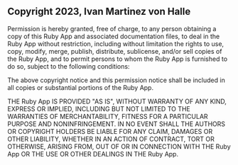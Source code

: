 ## Copyright 2023, Ivan Martinez von Halle

Permission is hereby granted, free of charge, to any person obtaining a copy of this Ruby App and associated documentation files, to deal in the Ruby App without restriction, including without limitation the rights to use, copy, modify, merge, publish, distribute, sublicense, and/or sell copies of the Ruby App, and to permit persons to whom the Ruby App is furnished to do so, subject to the following conditions:

The above copyright notice and this permission notice shall be included in all copies or substantial portions of the Ruby App.

THE Ruby App IS PROVIDED "AS IS", WITHOUT WARRANTY OF ANY KIND, EXPRESS OR IMPLIED, INCLUDING BUT NOT LIMITED TO THE WARRANTIES OF MERCHANTABILITY, FITNESS FOR A PARTICULAR PURPOSE AND NONINFRINGEMENT. IN NO EVENT SHALL THE AUTHORS OR COPYRIGHT HOLDERS BE LIABLE FOR ANY CLAIM, DAMAGES OR OTHER LIABILITY, WHETHER IN AN ACTION OF CONTRACT, TORT OR OTHERWISE, ARISING FROM, OUT OF OR IN CONNECTION WITH THE Ruby App OR THE USE OR OTHER DEALINGS IN THE Ruby App.
